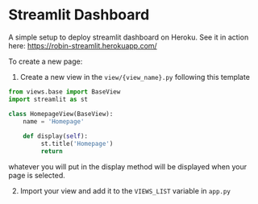 # Streamlit Dashboard 
A simple setup to deploy streamlit dashboard on Heroku. See it in action here: https://robin-streamlit.herokuapp.com/ 

To create a new page:
1. Create a new view in the `view/{view_name}.py` following this template
```python
from views.base import BaseView
import streamlit as st

class HomepageView(BaseView):
    name = 'Homepage'
    
    def display(self):
         st.title('Homepage')
         return 
```
whatever you will put in the display method will be displayed when your page is selected.

2. Import your view and add it to the `VIEWS_LIST` variable in `app.py`